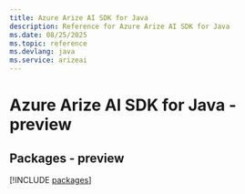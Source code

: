 ```yaml
---
title: Azure Arize AI SDK for Java
description: Reference for Azure Arize AI SDK for Java
ms.date: 08/25/2025
ms.topic: reference
ms.devlang: java
ms.service: arizeai
---
```

# Azure Arize AI SDK for Java - preview
## Packages - preview
[!INCLUDE [packages](arize-ai-index.md)]